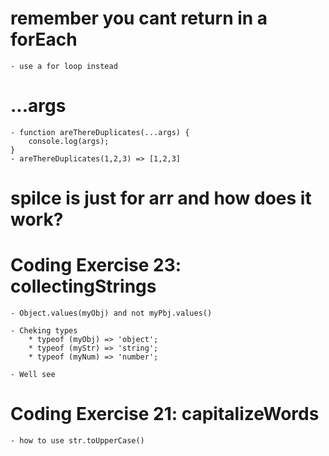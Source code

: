 # remember you cant return in a forEach
    - use a for loop instead

# ...args
    - function areThereDuplicates(...args) {
        console.log(args);
    }
    - areThereDuplicates(1,2,3) => [1,2,3]

# spilce is just for arr and how does it work?


#  Coding Exercise 23: collectingStrings
    - Object.values(myObj) and not myPbj.values()
    
    - Cheking types
        * typeof (myObj) => 'object';
        * typeof (myStr) => 'string';
        * typeof (myNum) => 'number';
    
    - Well see

# Coding Exercise 21: capitalizeWords
    - how to use str.toUpperCase()
